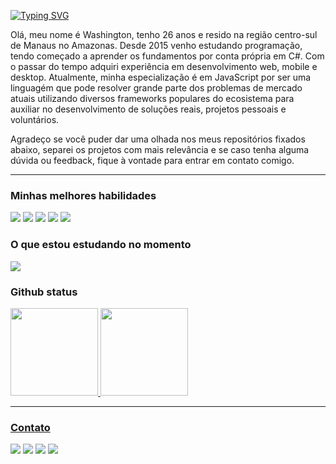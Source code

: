 <div align="left">
  
  
[![Typing SVG](https://readme-typing-svg.demolab.com?font=Fira+Code&duration=2000&pause=1000&color=55A73F&repeat=false&width=435&lines=Bem+vindo+ao+meu+reposit%C3%B3rio)](https://git.io/typing-svg)
  
</div>

<!-- ![](https://komarev.com/ghpvc/?username=moondusk1996&style=plastic&color=55A731) -->


<p>
  
Olá, meu nome é Washington, tenho 26 anos e resido na região centro-sul de Manaus no Amazonas. Desde 2015 venho estudando programação, tendo começado a aprender os fundamentos por conta própria em C#. Com o passar do tempo adquiri experiência em desenvolvimento web, mobile e desktop. Atualmente, minha especialização é em JavaScript por ser uma linguagém que pode resolver grande parte dos problemas de mercado atuais utilizando diversos frameworks populares do ecosistema para auxiliar no desenvolvimento de soluções reais, projetos pessoais e voluntários.

Agradeço se você puder dar uma olhada nos meus repositórios fixados abaixo, separei os projetos com mais relevância e se caso tenha alguma dúvida ou feedback, fique à vontade para entrar em contato comigo.



</p>

---------------------------------------------

<div align="left">
      
### Minhas melhores habilidades
  
<img src="https://img.shields.io/badge/javascript-%23323330.svg?style=plastic&logo=javascript&logoColor=%23F7DF1E" />
<img src="https://img.shields.io/badge/typeScript-007ACC?style=plastic&logo=typescript&logoColor=white" />
<img src="https://img.shields.io/badge/react-%2320232a.svg?style=plastic&logo=react&logoColor=%2361DAFB" />
<img src="https://img.shields.io/badge/node-373F51?style=plastic&logo=node.js&logoColor=6DA55F" />
<img src="https://img.shields.io/badge/electron-373F51.svg?style=plastic&logo=electron&logoColor=%4682B4" />


### O que estou estudando no momento
  
  <img src="https://img.shields.io/badge/vitest-green?style=plastic&logo=vitest&logoColor=white" />

 
</div>



### Github status

<a href="https://github.com/MoonDusk1996">
<img height="140em" src="https://github-readme-stats.vercel.app/api?username=MoonDusk1996&show_icons=true&theme=chartreuse-dark&include_all_commits=true&count_private=true"/>
<img height="140em" src="https://github-readme-stats.vercel.app/api/top-langs/?username=MoonDusk1996&layout=compact&langs_count=7&theme=chartreuse-dark"/>

 
---------------------------------------------
  
<div align="left"> 
  
### Contato

  <a href="https://www.linkedin.com/in/washington-lopes-638836249/" target="_blank"><img src="https://img.shields.io/badge/-LinkedIn-%230077B5?style=plastic&logo=linkedin&logoColor=white" target="_blank"></a> 
    <a href = "mailto:washington.lopesdasilvafilho@gmail.com"><img src="https://img.shields.io/badge/-Gmail-gray?style=plastic&logo=gmail&logoColor=white" target="_blank"></a>
  <a href="https://www.instagram.com/moondusk1996/" target="_blank"><img src="https://img.shields.io/badge/-Instagram-%23E4405F?style=plastic&logo=instagram&logoColor=white" target="_blank"></a>
 <a href="https://discord.gg/AGfxJKmbKf" target="_blank"><img src="https://img.shields.io/badge/Server-7289DA?style=plastic&logo=discord&logoColor=white" target="_blank"></a> 
  

  
</div>



<!----------- Old Version --------------

<div align="center">
  <h2>Hi, i'm Dusk👋</h2>
</div>

<div align="center">
  
 ![https://discord.com/users/906415095473655810](https://discord.c99.nl/widget/theme-4/198577728302219264.png) 

  <a href="https://github.com/MoonDusk1996">
  <img height="140em" src="https://github-readme-stats.vercel.app/api?username=MoonDusk1996&show_icons=true&theme=calm&include_all_commits=true&count_private=true"/>
  <img height="140em" src="https://github-readme-stats.vercel.app/api/top-langs/?username=MoonDusk1996&layout=compact&langs_count=7&theme=calm"/>
</div>

<div align="center">
      
## My skills:

Languagues:

![JavaScript](https://img.shields.io/badge/javascript-373F51.svg?style=for-the-badge&logo=javascript&logoColor=%23F7DF1E)
![TypeScript](https://img.shields.io/badge/typescript-373F51.svg?style=for-the-badge&logo=typescript&logoColor=#007ACC)
![HTML5](https://img.shields.io/badge/html5-373F51.svg?style=for-the-badge&logo=html5&logoColor=#E34F26)
![CSS3](https://img.shields.io/badge/css3-373F51.svg?style=for-the-badge&logo=css3&logoColor=007ACC)
![Markdown](https://img.shields.io/badge/markdown-373F51.svg?style=for-the-badge&logo=markdown&logoColor=black)

Frameworks, Libraries and Stacks:

![React](https://img.shields.io/badge/react-373F51.svg?style=for-the-badge&logo=react&logoColor=%2361DAFB)
![React native](https://img.shields.io/badge/react_native-373F51.svg?style=for-the-badge&logo=react&logoColor=%2361DAFB)
![React native](https://img.shields.io/badge/angular-373F51.svg?style=for-the-badge&logo=angular&logoColor=C3002F)
![Next](https://img.shields.io/badge/next-373F51.svg?style=for-the-badge&logo=next.js&logoColor=white)
![Vite](https://img.shields.io/badge/Vite-373F51.svg?style=for-the-badge&logo=vite&logoColor=orchid)
![Electron](https://img.shields.io/badge/electron-373F51?style=for-the-badge&logo=electron&logoColor=4682B4)
![NodeJS](https://img.shields.io/badge/node-373F51?style=for-the-badge&logo=node.js&logoColor=6DA55F)
![Express](https://img.shields.io/badge/express-373F51.svg?style=for-the-badge&logo=express&logoColor=black)
![Azure](https://img.shields.io/badge/Azure-373F51.svg?style=for-the-badge&logo=microsoftazure&logoColor=blue)
![Insomnia](https://img.shields.io/badge/insomnia-373F51.svg?style=for-the-badge&logo=insomnia&logoColor=blueviolet)
![Git](https://img.shields.io/badge/git-373F51.svg?style=for-the-badge&logo=git&logoColor=darkorange)
![Reac Hook Form](https://img.shields.io/badge/react%20hook%20form-373F51.svg?style=for-the-badge&logo=reacthookform&logoColor=hotpink)
![MaterialUI](https://img.shields.io/badge/Material.ui-373F51.svg?style=for-the-badge&logo=mui&logoColor=%232E7EEA)
![Bootstrap](https://img.shields.io/badge/bootstrap-373F51.svg?style=for-the-badge&logo=bootstrap&logoColor=%23563D7C)
![ESLint](https://img.shields.io/badge/ESLint-373F51?style=for-the-badge&logo=eslint&logoColor=4B3263)
![jQuery](https://img.shields.io/badge/jquery-373F51.svg?style=for-the-badge&logo=jquery&logoColor=%230769AD)

 </details>

Database:

![Firebase](https://img.shields.io/badge/firebase-373F51.svg?style=for-the-badge&logo=firebase)
![MongoDB](https://img.shields.io/badge/MongoDB-373F51.svg?style=for-the-badge&logo=mongodb&logoColor=%234ea94b)
![MySQL](https://img.shields.io/badge/mysql-373F51.svg?style=for-the-badge&logo=mysql&logoColor=%230769AD)
![SQLite](https://img.shields.io/badge/sqlite-373F51.svg?style=for-the-badge&logo=sqlite&logoColor=steelblue)

 
Design and illustration:

![PhotoShop](https://img.shields.io/badge/photoshop-midnightblue.svg?style=for-the-badge&logo=adobephotoshop&logoColor=white)
![Blender](https://img.shields.io/badge/blender-darkorange.svg?style=for-the-badge&logo=blender&logoColor=white)
![Krita](https://img.shields.io/badge/krita-slateblue.svg?style=for-the-badge&logo=krita&Color=white)




## Find me:

<div align="center"> 
  
  <a href="https://www.instagram.com/moondusk1996/" target="_blank"><img src="https://img.shields.io/badge/-Instagram-%23E4405F?style=for-the-badge&logo=instagram&logoColor=white" target="_blank"></a>
 <a href="https://discord.gg/AGfxJKmbKf" target="_blank"><img src="https://img.shields.io/badge/Discord-7289DA?style=for-the-badge&logo=discord&logoColor=white" target="_blank"></a> 
  <a href = "https://www.artstation.com/duski"><img src="https://img.shields.io/badge/-Artstation-%23333?style=for-the-badge&logo=artstation&logoColor=white" target="_blank"></a>
  <a href = "mailto:washington.lopesdasilvafilho@gmail.com"><img src="https://img.shields.io/badge/-Gmail-gray?style=for-the-badge&logo=gmail&logoColor=white" target="_blank"></a>
  <a href="https://www.linkedin.com/in/washington-lopes-638836249/" target="_blank"><img src="https://img.shields.io/badge/-LinkedIn-%230077B5?style=for-the-badge&logo=linkedin&logoColor=white" target="_blank"></a> 
</div>

</div>
 -->
